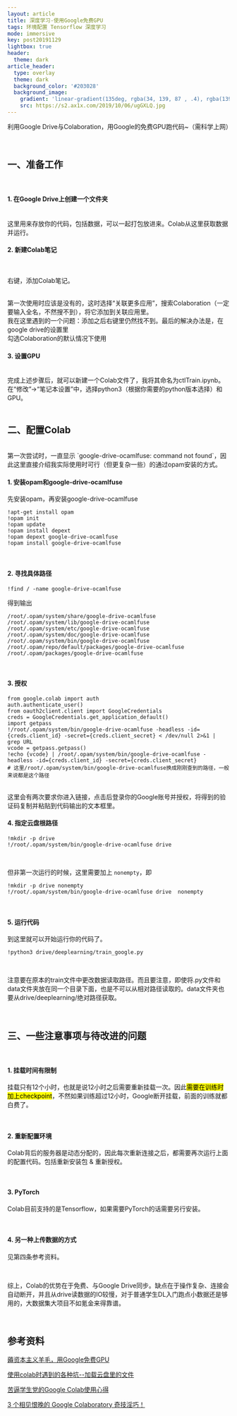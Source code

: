 ```yaml
---
layout: article
title: 深度学习-使用Google免费GPU 
tags: 环境配置 Tensorflow 深度学习
mode: immersive
key: post20191129
lightbox: true
header:
  theme: dark
article_header:
  type: overlay
  theme: dark
  background_color: '#203028'
  background_image:
    gradient: 'linear-gradient(135deg, rgba(34, 139, 87 , .4), rgba(139, 34, 139, .4))'
    src: https://s2.ax1x.com/2019/10/06/ugGXLQ.jpg
---
```


利用Google Drive与Colaboration，用Google的免费GPU跑代码~（需科学上网）

<!--more-->

<br/>

## 一、准备工作

<br/>

#### 1. 在Google Drive上创建一个文件夹

<br/>
这里用来存放你的代码，包括数据，可以一起打包放进来。Colab从这里获取数据并运行。

<br/>

#### 2. 新建Colab笔记

<br/>

右键，添加Colab笔记。

<br/>
第一次使用时应该是没有的，这时选择“关联更多应用”，搜索Colaboration（一定要输入全名，不然搜不到），将它添加到关联应用里。

<br/>
我在这里遇到的一个问题：添加之后右键里仍然找不到。最后的解决办法是，在google drive的设置里

<br/>
勾选Colaboration的默认情况下使用

<br/>

#### 3. 设置GPU

<br/>
完成上述步骤后，就可以新建一个Colab文件了，我将其命名为ctlTrain.ipynb。

<br/>
在“修改”->“笔记本设置”中，选择python3（根据你需要的python版本选择）和GPU。


<br/>

<br/>

## 二、配置Colab

<br/>
第一次尝试时，一直显示 `google-drive-ocamlfuse: command not found`，因此这里直接介绍我实际使用时可行（但更复杂一些）的通过opam安装的方式。

<br/>

#### 1. 安装opam和google-drive-ocamlfuse

先安装opam，再安装google-drive-ocamlfuse

<div class="snippet" markdown="1">

```
!apt-get install opam
!opam init
!opam update
!opam install depext
!opam depext google-drive-ocamlfuse
!opam install google-drive-ocamlfuse
```

</div>

<br/>

#### 2. 寻找具体路径

<div class="snippet" markdown="1">


```
!find / -name google-drive-ocamlfuse
```
</div>

得到输出

<div class="snippet" markdown="1">

```
/root/.opam/system/share/google-drive-ocamlfuse
/root/.opam/system/lib/google-drive-ocamlfuse
/root/.opam/system/etc/google-drive-ocamlfuse
/root/.opam/system/doc/google-drive-ocamlfuse
/root/.opam/system/bin/google-drive-ocamlfuse
/root/.opam/repo/default/packages/google-drive-ocamlfuse
/root/.opam/packages/google-drive-ocamlfuse
```
</div>

<br/>

#### 3. 授权

<div class="snippet" markdown="1">

```
from google.colab import auth
auth.authenticate_user()
from oauth2client.client import GoogleCredentials
creds = GoogleCredentials.get_application_default()
import getpass
!/root/.opam/system/bin/google-drive-ocamlfuse -headless -id={creds.client_id} -secret={creds.client_secret} < /dev/null 2>&1 | grep URL
vcode = getpass.getpass()
!echo {vcode} | /root/.opam/system/bin/google-drive-ocamlfuse -headless -id={creds.client_id} -secret={creds.client_secret}
# 这里/root/.opam/system/bin/google-drive-ocamlfuse换成刚刚查到的路径，一般来说都是这个路径
```
</div>

<br/>
这里会有两次要求你进入链接，点击后登录你的Google账号并授权，将得到的验证码复制并粘贴到代码输出的文本框里。

<br/>

#### 4. 指定云盘根路径

<div class="snippet" markdown="1">

```
!mkdir -p drive
!/root/.opam/system/bin/google-drive-ocamlfuse drive
```
</div>

<br/>

但非第一次运行的时候，这里需要加上 `nonempty`，即

<div class="snippet" markdown="1">

```
!mkdir -p drive nonempty
!/root/.opam/system/bin/google-drive-ocamlfuse drive  nonempty
```
</div>

<br/>


#### 5. 运行代码

到这里就可以开始运行你的代码了。

```
!python3 drive/deeplearning/train_google.py 
```

<br/>

注意要在原本的train文件中更改数据读取路径。而且要注意，即使将.py文件和data文件夹放在同一个目录下面，也是不可以从相对路径读取的。data文件夹也要从drive/deeplearning/绝对路径获取。

<br/>

## 三、一些注意事项与待改进的问题

<br/>

#### 1. 挂载时间有限制

挂载只有12个小时，也就是说12小时之后需要重新挂载一次。因此<mark>需要在训练时加上checkpoint</mark>，不然如果训练超过12小时，Google断开挂载，前面的训练就都白费了。

<br/>

#### 2. 重新配置环境

Colab背后的服务器是动态分配的，因此每次重新连接之后，都需要再次运行上面的配置代码。包括重新安装包 & 重新授权。

<br/>

#### 3. PyTorch

Colab目前支持的是Tensorflow，如果需要PyTorch的话需要另行安装。

<br/>

#### 4. 另一种上传数据的方式

见第四条参考资料。

<br/>

综上，Colab的优势在于免费、与Google Drive同步。缺点在于操作复杂、连接会自动断开，并且从drive读数据的IO较慢，对于普通学生DL入门跑点小数据还是够用的，大数据集大项目不如氪金来得靠谱。

<br/>

## 参考资料

[薅资本主义羊毛，用Google免费GPU](https://zhuanlan.zhihu.com/p/33344222)

[使用colab时遇到的各种坑--加载云盘里的文件](https://www.jianshu.com/p/1c1f47748827)

[苦逼学生党的Google Colab使用心得](https://zhuanlan.zhihu.com/p/54389036)

[3 个相见恨晚的 Google Colaboratory 奇技淫巧！](https://zhuanlan.zhihu.com/p/56581879)

<br/>
